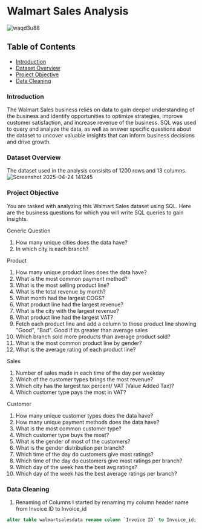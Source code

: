 # Walmart Sales Analysis

![waqd3u88](https://github.com/user-attachments/assets/2f5c8830-27f7-4c21-947d-4c06554fcf99)

## Table of Contents
- [Introduction](#Introduction)
- [Dataset Overview](#Dataset-Overview)
- [Project Objective](#Project-Objective)
- [Data Cleaning](#Data-Cleaning)


### Introduction
The Walmart Sales business relies on data to gain deeper understanding of the business and identify opportunities to optimize strategies, improve customer satisfaction, and increase revenue of the business. SQL was used to query and analyze the data, as well as answer specific questions about the dataset to uncover valuable insights that can inform business decisions and drive growth. 

### Dataset Overview
The dataset used in the analysis consisits of 1200 rows and 13 columns. 
![Screenshot 2025-04-24 141245](https://github.com/user-attachments/assets/de15cf32-1ab5-4951-a09d-d56266563ffc)

### Project Objective
You are tasked with analyzing this Walmart Sales dataset using SQL. Here are the business questions for which you will write SQL queries to gain insights.

Generic Question
1.	How many unique cities does the data have?
2.	In which city is each branch?
   
Product
1.	How many unique product lines does the data have?
2.	What is the most common payment method?
3.	What is the most selling product line?
4.	What is the total revenue by month?
5.	What month had the largest COGS?
6.	What product line had the largest revenue?
7.	What is the city with the largest revenue?
8.	What product line had the largest VAT?
9.	Fetch each product line and add a column to those product line showing "Good", "Bad". Good if its greater than average sales
10.	Which branch sold more products than average product sold?
11.	What is the most common product line by gender?
12.	What is the average rating of each product line?

Sales
1.	Number of sales made in each time of the day per weekday
2.	Which of the customer types brings the most revenue?
3.	Which city has the largest tax percent/ VAT (Value Added Tax)?
4.	Which customer type pays the most in VAT?
   
Customer
1.	How many unique customer types does the data have?
2.	How many unique payment methods does the data have?
3.	What is the most common customer type?
4.	Which customer type buys the most?
5.	What is the gender of most of the customers?
6.	What is the gender distribution per branch?
7.	Which time of the day do customers give most ratings?
8.	Which time of the day do customers give most ratings per branch?
9.	Which day of the week has the best avg ratings?
10.	Which day of the week has the best average ratings per branch?

### Data Cleaning
1. Renaming of Columns
I started by renaming my column header name from Invoice ID to Invoice_id 
```sql
alter table walmartsalesdata rename column `Invoice ID` to Invoice_id;
```



